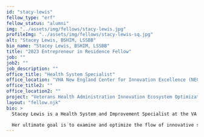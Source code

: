 ```yaml
---
id: "stacy-lewis"
fellow_type: "erf"
fellow_status: "alumni"
img: "../assets/img/fellows/stacy-lewis.jpg"
profileImg: "../assets/img/fellows/stacy-lewis-sq.jpg"
alt: "Stacey Lewis, BSHIM, LSSBB"
bio_name: "Stacey Lewis, BSHIM, LSSBB"
title: "2023 Entrepreneur in Residence Fellow"
job: ""
job2: ""
job_description: ""
office_title: "Health System Specialist"
office_location: "VHA New England Center for Innovation Excellence (NECIE)"
office_title2: ""
office_location2: ""
project: "Veterans Health Administration Innovation Ecosystem Optimization"
layout: "fellow.njk"
bio: >
  Stacey Lewis is a Health System and Improvement Specialist at the VA New England Center for Innovation Excellence (NECIE) where she focuses on the Center's strategic operations. As a certified Lean Six Sigma Black Belt and data-driven strategic thinker, her Veterans Health Administration Innovation Ecosystem (VHA IE) Optimization project is taking a deep dive into the new VA Pathfinder program's processes and outcomes. 

  Her ultimate goal is to examine and optimize the flow of innovative solutions throughout VHA Office of Healthcare Innovation and Learning; beginning at intake and concluding with the successful integration of those solutions into the appropriate Care Models of the healthcare delivery system, she seeks to operationalize the process so that the value of innovation can be extracted and realized. Utilizing a systematic approach to understanding performance, key areas are efficiency, effectiveness, and strategic alignment.
---
```

